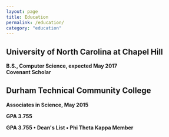 ```yaml
---
layout: page
title: Education
permalink: /education/
category: "education"
---
```


<h2><Strong>University of North Carolina at Chapel Hill<Strong></h2>
<p> <div class="manual-content">
B.S., Computer Science, expected May 2017 <br>Covenant Scholar
</p>

<h2>Durham Technical Community College</h2>
<p>Associates in Science, May 2015</p>
<p>
GPA 3.755
</p>GPA 3.755
•	Dean's List
•	Phi Theta Kappa Member 
</p>
</div>